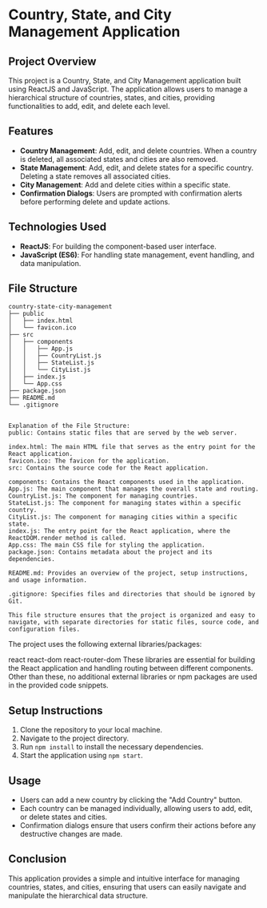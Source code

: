 # Country, State, and City Management Application

## Project Overview

This project is a Country, State, and City Management application built using ReactJS and JavaScript. The application allows users to manage a hierarchical structure of countries, states, and cities, providing functionalities to add, edit, and delete each level.

## Features

- **Country Management**: Add, edit, and delete countries. When a country is deleted, all associated states and cities are also removed.
- **State Management**: Add, edit, and delete states for a specific country. Deleting a state removes all associated cities.
- **City Management**: Add and delete cities within a specific state.
- **Confirmation Dialogs**: Users are prompted with confirmation alerts before performing delete and update actions.

## Technologies Used

- **ReactJS**: For building the component-based user interface.
- **JavaScript (ES6)**: For handling state management, event handling, and data manipulation.

## File Structure

```
country-state-city-management
├── public
│   ├── index.html
│   └── favicon.ico
├── src
│   ├── components
│   │   ├── App.js
│   │   ├── CountryList.js
│   │   ├── StateList.js
│   │   └── CityList.js
│   ├── index.js
│   └── App.css
├── package.json
├── README.md
└── .gitignore


Explanation of the File Structure:
public: Contains static files that are served by the web server.

index.html: The main HTML file that serves as the entry point for the React application.
favicon.ico: The favicon for the application.
src: Contains the source code for the React application.

components: Contains the React components used in the application.
App.js: The main component that manages the overall state and routing.
CountryList.js: The component for managing countries.
StateList.js: The component for managing states within a specific country.
CityList.js: The component for managing cities within a specific state.
index.js: The entry point for the React application, where the ReactDOM.render method is called.
App.css: The main CSS file for styling the application.
package.json: Contains metadata about the project and its dependencies.

README.md: Provides an overview of the project, setup instructions, and usage information.

.gitignore: Specifies files and directories that should be ignored by Git.

This file structure ensures that the project is organized and easy to navigate, with separate directories for static files, source code, and configuration files.
```

The project uses the following external libraries/packages:

react
react-dom
react-router-dom
These libraries are essential for building the React application and handling routing between different components. Other than these, no additional external libraries or npm packages are used in the provided code snippets.

## Setup Instructions

1. Clone the repository to your local machine.
2. Navigate to the project directory.
3. Run `npm install` to install the necessary dependencies.
4. Start the application using `npm start`.

## Usage

- Users can add a new country by clicking the "Add Country" button.
- Each country can be managed individually, allowing users to add, edit, or delete states and cities.
- Confirmation dialogs ensure that users confirm their actions before any destructive changes are made.

## Conclusion

This application provides a simple and intuitive interface for managing countries, states, and cities, ensuring that users can easily navigate and manipulate the hierarchical data structure.
